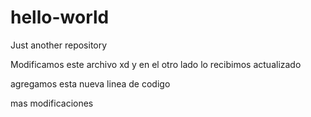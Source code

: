 # hello-world
Just another repository

Modificamos este archivo xd
y en el otro lado lo recibimos actualizado





agregamos esta nueva linea de codigo


mas modificaciones
